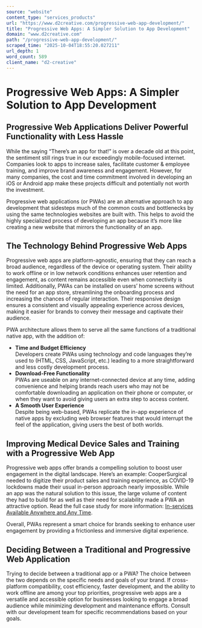 ```yaml
---
source: "website"
content_type: "services_products"
url: "https://www.d2creative.com/progressive-web-app-development/"
title: "Progressive Web Apps: A Simpler Solution to App Development"
domain: "www.d2creative.com"
path: "/progressive-web-app-development/"
scraped_time: "2025-10-04T18:55:20.027211"
url_depth: 1
word_count: 589
client_name: "d2-creative"
---
```


# Progressive Web Apps: A Simpler Solution to App Development

## Progressive Web Applications Deliver Powerful Functionality with Less Hassle

While the saying “There’s an app for that!” is over a decade old at this point, the sentiment still rings true in our exceedingly mobile-focused internet. Companies look to apps to increase sales, facilitate customer & employee training, and improve brand awareness and engagement. However, for many companies, the cost and time commitment involved in developing an iOS or Android app make these projects difficult and potentially not worth the investment.

Progressive web applications (or PWAs) are an alternative approach to app development that sidesteps much of the common costs and bottlenecks by using the same technologies websites are built with. This helps to avoid the highly specialized process of developing an app because it’s more like creating a new website that mirrors the functionality of an app.

## The Technology Behind Progressive Web Apps

Progressive web apps are platform-agnostic, ensuring that they can reach a broad audience, regardless of the device or operating system. Their ability to work offline or in low network conditions enhances user retention and engagement, as content remains accessible even when connectivity is limited. Additionally, PWAs can be installed on users’ home screens without the need for an app store, streamlining the onboarding process and increasing the chances of regular interaction. Their responsive design ensures a consistent and visually appealing experience across devices, making it easier for brands to convey their message and captivate their audience.

PWA architecture allows them to serve all the same functions of a traditional native app, with the addition of:

* **Time and Budget Efficiency**  
  Developers create PWAs using technology and code languages they’re used to (HTML, CSS, JavaScript, etc.) leading to a more straightforward and less costly development process.
* **Download-Free Functionality**  
  PWAs are useable on any internet-connected device at any time, adding convenience and helping brands reach users who may not be comfortable downloading an application on their phone or computer, or when they want to avoid giving users an extra step to access content.
* **A Smooth User Experience**  
  Despite being web-based, PWAs replicate the in-app experience of native apps by excluding web browser features that would interrupt the feel of the application, giving users the best of both worlds.

## Improving Medical Device Sales and Training with a Progressive Web App

Progressive web apps offer brands a compelling solution to boost user engagement in the digital landscape. Here’s an example: CooperSurgical needed to digitize their product sales and training experience, as COVID-19 lockdowns made their usual in-person approach nearly impossible. While an app was the natural solution to this issue, the large volume of content they had to build for as well as their need for scalability made a PWA an attractive option. Read the full case study for more information: [In-services Available Anywhere and Any Time](https://d2creative.com/our-work/medical-device-pwa-development/).

Overall, PWAs represent a smart choice for brands seeking to enhance user engagement by providing a frictionless and immersive digital experience.

## Deciding Between a Traditional and Progressive Web Application

Trying to decide between a traditional app or a PWA? The choice between the two depends on the specific needs and goals of your brand. If cross-platform compatibility, cost efficiency, faster development, and the ability to work offline are among your top priorities, progressive web apps are a versatile and accessible option for businesses looking to engage a broad audience while minimizing development and maintenance efforts. Consult with our development team for specific recommendations based on your goals.